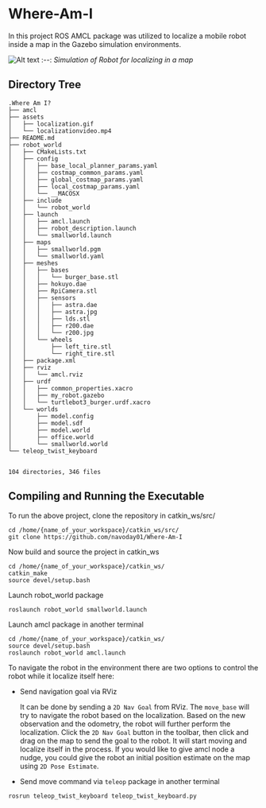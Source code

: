 # Where-Am-I

In this project ROS AMCL package was utilized to localize a mobile robot inside a map in the Gazebo simulation environments.

![Alt text](assets/localization.gif)
:--:
*Simulation of Robot for localizing in a map*

## Directory Tree 

```
.Where Am I?
├── amcl
├── assets
│   ├── localization.gif
│   └── localizationvideo.mp4
├── README.md
├── robot_world
│   ├── CMakeLists.txt
│   ├── config
│   │   ├── base_local_planner_params.yaml
│   │   ├── costmap_common_params.yaml
│   │   ├── global_costmap_params.yaml
│   │   ├── local_costmap_params.yaml
│   │   └── __MACOSX
│   ├── include
│   │   └── robot_world
│   ├── launch
│   │   ├── amcl.launch
│   │   ├── robot_description.launch
│   │   └── smallworld.launch
│   ├── maps
│   │   ├── smallworld.pgm
│   │   └── smallworld.yaml
│   ├── meshes
│   │   ├── bases
│   │   │   └── burger_base.stl
│   │   ├── hokuyo.dae
│   │   ├── RpiCamera.stl
│   │   ├── sensors
│   │   │   ├── astra.dae
│   │   │   ├── astra.jpg
│   │   │   ├── lds.stl
│   │   │   ├── r200.dae
│   │   │   └── r200.jpg
│   │   └── wheels
│   │       ├── left_tire.stl
│   │       └── right_tire.stl
│   ├── package.xml
│   ├── rviz
│   │   └── amcl.rviz
│   ├── urdf
│   │   ├── common_properties.xacro
│   │   ├── my_robot.gazebo
│   │   └── turtlebot3_burger.urdf.xacro
│   └── worlds
│       ├── model.config
│       ├── model.sdf
│       ├── model.world
│       ├── office.world
│       └── smallworld.world
└── teleop_twist_keyboard
    

104 directories, 346 files
```
## Compiling and Running the Executable

To run the above project, clone the repository in catkin_ws/src/ 

```
cd /home/{name_of_your_workspace}/catkin_ws/src/
git clone https://github.com/navoday01/Where-Am-I
```

Now build and source the project in catkin_ws
```
cd /home/{name_of_your_workspace}/catkin_ws/
catkin_make
source devel/setup.bash
```

Launch robot_world package
```
roslaunch robot_world smallworld.launch
```

Launch amcl package in another terminal
```
cd /home/{name_of_your_workspace}/catkin_ws/
source devel/setup.bash
roslaunch robot_world amcl.launch
```

To navigate the robot in the environment there are two options to control the robot while it localize itself here:

* Send navigation goal via RViz

    It can be done by sending a `2D Nav Goal` from RViz. The `move_base` will try to navigate the robot based on the localization. Based on the new observation and the odometry, the robot will further perform the localization. Click the `2D Nav Goal` button in the toolbar, then click and drag on the map to send the goal to the robot. It will start moving and localize itself in the process. If you would like to give amcl node a nudge, you could give the robot an initial position estimate on the map using `2D Pose Estimate`.

* Send move command via `teleop` package in another terminal
```
rosrun teleop_twist_keyboard teleop_twist_keyboard.py
```

